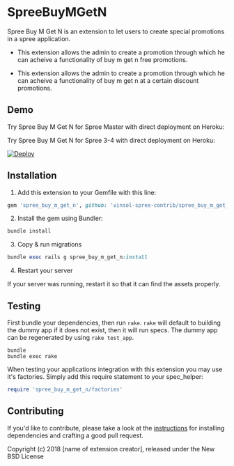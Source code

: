# SpreeBuyMGetN
Spree Buy M Get N is an extension to let users to create special promotions in a spree application.

* This extension allows the admin to create a promotion through which he can acheive a functionality of buy m get n free promotions.

* This extension allows the admin to create a promotion through which he can acheive a functionality of buy m get n at a certain discount promotions.



Demo
-----------------------------------

Try Spree Buy M Get N for Spree Master with direct deployment on Heroku:

Try Spree Buy M Get N for Spree 3-4 with direct deployment on Heroku:

[![Deploy](https://www.herokucdn.com/deploy/button.svg)](https://heroku.com/deploy?template=https://github.com/vinsol-spree-contrib/spree-demo-heroku/tree/spree-buy-m-get-n)

## Installation

1. Add this extension to your Gemfile with this line:
  ```ruby
  gem 'spree_buy_m_get_n', github: 'vinsol-spree-contrib/spree_buy_m_get_n'
  ```

2. Install the gem using Bundler:
  ```ruby
  bundle install
  ```

3. Copy & run migrations
  ```ruby
  bundle exec rails g spree_buy_m_get_n:install
  ```

4. Restart your server

  If your server was running, restart it so that it can find the assets properly.

## Testing

First bundle your dependencies, then run `rake`. `rake` will default to building the dummy app if it does not exist, then it will run specs. The dummy app can be regenerated by using `rake test_app`.

```shell
bundle
bundle exec rake
```

When testing your applications integration with this extension you may use it's factories.
Simply add this require statement to your spec_helper:

```ruby
require 'spree_buy_m_get_n/factories'
```


## Contributing

If you'd like to contribute, please take a look at the
[instructions](CONTRIBUTING.md) for installing dependencies and crafting a good
pull request.

Copyright (c) 2018 [name of extension creator], released under the New BSD License
